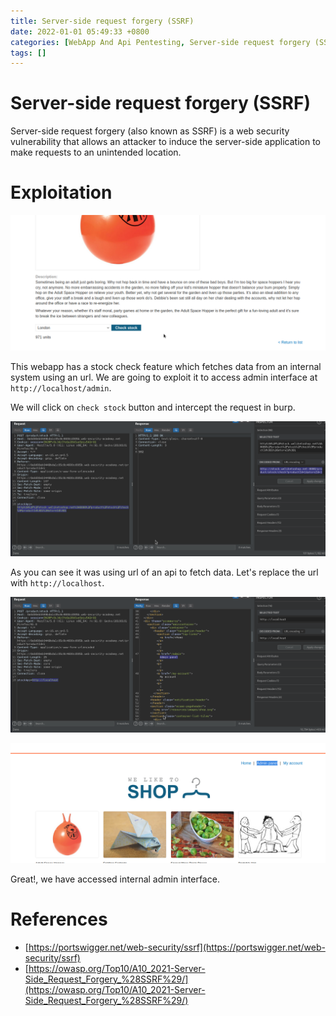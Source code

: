 ```yaml
---
title: Server-side request forgery (SSRF)
date: 2022-01-01 05:49:33 +0800
categories: [WebApp And Api Pentesting, Server-side request forgery (SSRF) ]
tags: []  
---
```


# Server-side request forgery (SSRF)

Server-side request forgery (also known as SSRF) is a web security vulnerability that allows an attacker to induce the server-side application to make requests to an unintended location.

# Exploitation

![ssrf](https://raw.githubusercontent.com/cyberkhalid/cyberkhalid.github.io/main/assets/img/ipentest/ssrf2.png)

This webapp has a stock check feature which fetches data from an internal system using an url. We are going to exploit it to access admin interface at `http://localhost/admin`.

We will click on `check stock` button and intercept the request in burp.

![ssrf](https://raw.githubusercontent.com/cyberkhalid/cyberkhalid.github.io/main/assets/img/ipentest/ssrf3.png)

As you can see it was using url of an api to fetch data. Let's replace the url with `http://localhost`.

![ssrf](https://raw.githubusercontent.com/cyberkhalid/cyberkhalid.github.io/main/assets/img/ipentest/ssrf4.png)

![ssrf](https://raw.githubusercontent.com/cyberkhalid/cyberkhalid.github.io/main/assets/img/ipentest/ssrf5.png)

Great!, we have accessed internal admin interface.

# References

- [https://portswigger.net/web-security/ssrf](https://portswigger.net/web-security/ssrf)
- [https://owasp.org/Top10/A10_2021-Server-Side_Request_Forgery_%28SSRF%29/](https://owasp.org/Top10/A10_2021-Server-Side_Request_Forgery_%28SSRF%29/)
